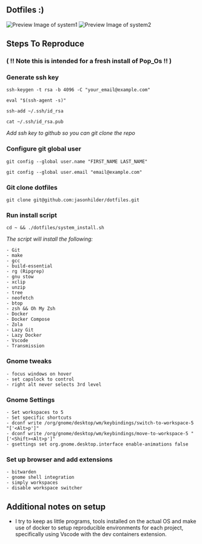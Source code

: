 Dotfiles :)
--------------------------------

![Preview Image of system1](https://github.com/jasonhilder/dotfiles/blob/main/screenshots/preview-1.png)
![Preview Image of system2](https://github.com/jasonhilder/dotfiles/blob/main/screenshots/preview-2.png)

Steps To Reproduce
---

### ( !! Note this is intended for a fresh install of Pop_Os !! )

### Generate ssh key 
```
ssh-keygen -t rsa -b 4096 -C "your_email@example.com"

eval "$(ssh-agent -s)"

ssh-add ~/.ssh/id_rsa

cat ~/.ssh/id_rsa.pub
```
*Add ssh key to github so you can git clone the repo*

### Configure git global user
```
git config --global user.name "FIRST_NAME LAST_NAME"

git config --global user.email "email@example.com"
```

### Git clone dotfiles
```
git clone git@github.com:jasonhilder/dotfiles.git 
```

### Run install script
```
cd ~ && ./dotfiles/system_install.sh
```
*The script will install the following:*

    - Git
    - make
    - gcc
    - build-essential
    - rg (Ripgrep)
    - gnu stow
    - xclip
    - unzip
    - tree
    - neofetch
    - btop
    - zsh && Oh My Zsh
    - Docker
    - Docker Compose
    - Zola
    - Lazy Git
    - Lazy Docker
    - Vscode
    - Transmission

### Gnome tweaks 
    - focus windows on hover
    - set capslock to control
    - right alt never selects 3rd level

### Gnome Settings
    - Set workspaces to 5 
    - Set specific shortcuts
    - dconf write /org/gnome/desktop/wm/keybindings/switch-to-workspace-5 "['<Alt>p']"
    - dconf write /org/gnome/desktop/wm/keybindings/move-to-workspace-5 "['<Shift><Alt>p']"
    - gsettings set org.gnome.desktop.interface enable-animations false

### Set up browser and add extensions
    - bitwarden
    - gnome shell integration 
    - simply workspaces
    - disable workspace switcher

## Additional notes on setup

* I try to keep as little programs, tools installed on the actual OS and make use of docker to setup reproducible environments for each project, specifically using Vscode with the dev containers extension.